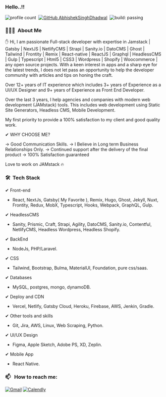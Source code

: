 
### Hello..!!
![profile count](https://komarev.com/ghpvc/?username=bhargav-bkpatel&color=red)&nbsp;
[![GitHub AbhishekSinghDhadwal](https://img.shields.io/github/followers/bhargav-bkpatel?label=follow&style=social)](https://github.com/bhargav-bkpatel)&nbsp;
![build: passing](https://img.shields.io/badge/build-passing-success)
### 👨🏻‍💻 &nbsp;About Me

✋ Hi, I am passionate Full-stack developer with expertise in Jamstack | Gatsby | NextJS | NetlifyCMS | Strapi | Sanity.io | DatoCMS | Ghost | Tailwind | Frontity | Remix | React-native | ReactJS | Graphql | HeadlessCMS | Gulp | Typescript | Html5 | CSS3 | Wordpress | Shopify | Woocommerce | any open source projects. With a keen interest in apps and a sharp eye for the latest trends, I does not let pass an opportunity to help the developer community with articles and tips on honing the craft. 

Over 12+ years of IT experience which includes 3+ years of Experience as a UI/UX Designer and 9+ years of Experience as Front End Developer.

Over the last 3 years, I help agencies and companies with modern web development (JAMstack) tools. This includes web development using Static Site Generators, Headless CMS, Mobile Development.

My first priority to provide a 100% satisfaction to my client and good quality work.

✔  WHY CHOOSE ME?

→ Good Communication Skills.
→ I Believe in Long term Business Relationships Only.
→ Continued support after the delivery of the final product
→ 100% Satisfaction guaranteed

Love to work on JAMstack 🔥

### 🛠 &nbsp;Tech Stack

✔ Front-end 
- React, NextJs, Gatsby( My Favorite ), Remix, Hugo, Ghost, Jekyll, Nuxt, Frontity, Redux, MobX, Typescript, Hooks, Webpack, GraphQL, Gulp.

✔ HeadlessCMS 
- Sanity, Prismic, Craft, Strapi, Agility, DatoCMS, Sanity.io, Contentful, NetlifyCMS, Headless Wordpress, Headless Shopify.

✔ BackEnd 
 - NodeJs, PHP/Laravel.

✔ CSS 
- Tailwind, Bootstrap, Bulma, MaterialUI, Foundation, pure css/saas.

✔ Databases 
- MySQL, postgres, mongo, dynamoDB.

✔ Deploy and CDN 
- Vercel, Netlify, Gatsby Cloud, Heroku, Firebase, AWS, Jenkin, Gradle.

✔ Other tools and skills 
- Git, Jira, AWS, Linux, Web Scraping, Python. 

✔ UI/UX Design 
- Figma, Apple Sketch, Adobe PS, XD, Zeplin.

✔ Mobile App 
- React Native.


### 📫 &nbsp; How to reach me:



<a href="mailto:bhargav.bkpatel@gmail.com"><img alt="Gmail" src="https://img.shields.io/badge/Gmail-D14836?style=flat&logo=gmail&logoColor=white" /></a>
<a href="https://calendly.com/bhargav-bkpatel/30min" target="_blank"><img alt="Calendly" src="https://img.shields.io/badge/Calendly-blue?style=flat&logo=googlecalendar&logoColor=white" /></a> &nbsp;
<!--
**bhargav-bkpatel/bhargav-bkpatel** is a ✨ _special_ ✨ repository because its `README.md` (this file) appears on your GitHub profile.

Here are some ideas to get you started:

- 🔭 I’m currently working on ...
- 🌱 I’m currently learning ...
- 👯 I’m looking to collaborate on ...
- 🤔 I’m looking for help with ...
- 💬 Ask me about ...
- 📫 How to reach me: ...
- 😄 Pronouns: ...
- ⚡ Fun fact: ...
-->
